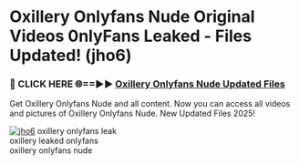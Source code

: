 # Oxillery Onlyfans Nude Original Videos 0nlyFans Leaked - Files Updated! (jho6)

<h3>🔴 CLICK HERE 🌐==►► <a href="https://tinyurl.com/2wckxsce" rel="nofollow">Oxillery Onlyfans Nude Updated Files</a></h3>

Get Oxillery Onlyfans Nude and all content. Now you can access all videos and pictures of Oxillery Onlyfans Nude. New Updated Files 2025!

[![jho6](https://i.imgur.com/AFduVYN.gif)](https://tinyurl.com/2wckxsce)
oxillery onlyfans leak<br>
oxillery leaked onlyfans<br>
oxillery onlyfans nude